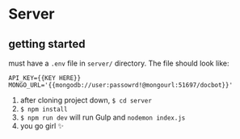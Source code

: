 # Server

## getting started

must have a `.env` file in `server/` directory. The file should look like:

```
API_KEY={{KEY HERE}}
MONGO_URL='{{mongodb://user:passowrd!@mongourl:51697/docbot}}'
```

1. after cloning project down, `$ cd server`
1. `$ npm install`
1. `$ npm run dev` will run Gulp and `nodemon index.js`
1. you go girl :sparkles: